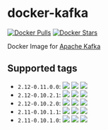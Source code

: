 # docker-kafka

[![Docker Pulls](https://img.shields.io/docker/pulls/aelesbao/kafka.svg)](https://hub.docker.com/r/aelesbao/kafka/)
[![Docker Stars](https://img.shields.io/docker/stars/aelesbao/kafka.svg)](https://hub.docker.com/r/aelesbao/kafka/)

Docker Image for [Apache Kafka](https://kafka.apache.org)

## Supported tags

- `2.12-0.11.0.0`: [![](https://images.microbadger.com/badges/image/aelesbao/kafka:2.12-0.11.0.0.svg)](https://microbadger.com/images/aelesbao/kafka:2.12-0.11.0.0) [![](https://images.microbadger.com/badges/version/aelesbao/kafka:2.12-0.11.0.0.svg)](https://microbadger.com/images/aelesbao/kafka:2.12-0.11.0.0) [![](https://images.microbadger.com/badges/commit/aelesbao/kafka:2.12-0.11.0.0.svg)](https://microbadger.com/images/aelesbao/kafka:2.12-0.11.0.0)
- `2.12-0.10.2.1`: [![](https://images.microbadger.com/badges/image/aelesbao/kafka:2.12-0.10.2.1.svg)](https://microbadger.com/images/aelesbao/kafka:2.12-0.10.2.1) [![](https://images.microbadger.com/badges/version/aelesbao/kafka:2.12-0.10.2.1.svg)](https://microbadger.com/images/aelesbao/kafka:2.12-0.10.2.1) [![](https://images.microbadger.com/badges/commit/aelesbao/kafka:2.12-0.10.2.1.svg)](https://microbadger.com/images/aelesbao/kafka:2.12-0.10.2.1)
- `2.12-0.10.2.0`: [![](https://images.microbadger.com/badges/image/aelesbao/kafka:2.12-0.10.2.0.svg)](https://microbadger.com/images/aelesbao/kafka:2.12-0.10.2.0) [![](https://images.microbadger.com/badges/version/aelesbao/kafka:2.12-0.10.2.0.svg)](https://microbadger.com/images/aelesbao/kafka:2.12-0.10.2.0) [![](https://images.microbadger.com/badges/commit/aelesbao/kafka:2.12-0.10.2.0.svg)](https://microbadger.com/images/aelesbao/kafka:2.12-0.10.2.0)
- `2.11-0.10.1.1`: [![](https://images.microbadger.com/badges/image/aelesbao/kafka:2.11-0.10.1.1.svg)](https://microbadger.com/images/aelesbao/kafka:2.11-0.10.1.1) [![](https://images.microbadger.com/badges/version/aelesbao/kafka:2.11-0.10.1.1.svg)](https://microbadger.com/images/aelesbao/kafka:2.11-0.10.1.1) [![](https://images.microbadger.com/badges/commit/aelesbao/kafka:2.11-0.10.1.1.svg)](https://microbadger.com/images/aelesbao/kafka:2.11-0.10.1.1)
- `2.11-0.10.1.0`: [![](https://images.microbadger.com/badges/image/aelesbao/kafka:2.11-0.10.1.0.svg)](https://microbadger.com/images/aelesbao/kafka:2.11-0.10.1.0) [![](https://images.microbadger.com/badges/version/aelesbao/kafka:2.11-0.10.1.0.svg)](https://microbadger.com/images/aelesbao/kafka:2.11-0.10.1.0) [![](https://images.microbadger.com/badges/commit/aelesbao/kafka:2.11-0.10.1.0.svg)](https://microbadger.com/images/aelesbao/kafka:2.11-0.10.1.0)
